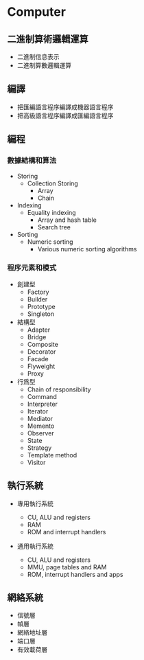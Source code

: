 # Computer

## 二進制算術邏輯運算

- 二進制信息表示
- 二進制算數邏輯運算

## 編譯

- 把匯編語言程序編譯成機器語言程序
- 把高級語言程序編譯成匯編語言程序

## 編程

### 數據結構和算法

- Storing
  - Collection Storing
    - Array
    - Chain
- Indexing
  - Equality indexing
    - Array and hash table
    - Search tree
- Sorting
  - Numeric sorting
    - Various numeric sorting algorithms

### 程序元素和模式

- 創建型
  - Factory
  - Builder
  - Prototype
  - Singleton
- 結構型
  - Adapter
  - Bridge
  - Composite
  - Decorator
  - Facade
  - Flyweight
  - Proxy
- 行爲型
  - Chain of responsibility
  - Command
  - Interpreter
  - Iterator
  - Mediator
  - Memento
  - Observer
  - State
  - Strategy
  - Template method
  - Visitor

## 執行系統

- 專用執行系統
  - CU, ALU and registers
  - RAM
  - ROM and interrupt handlers

- 通用執行系統
  - CU, ALU and registers
  - MMU, page tables and RAM
  - ROM, interrupt handlers and apps

## 網絡系統

- 信號層
- 幀層
- 網絡地址層
- 端口層
- 有效載荷層
